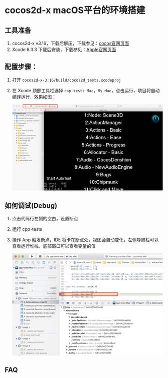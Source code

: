 # cocos2d-x macOS平台的环境搭建

## 工具准备

1. cocos2d-x v3.16，下载后解压，下载参见：[cocos官网页面](http://www.cocos.com/download)
1. Xcode 8.3.3 下载后安装，下载参见：[Apple官网页面](https://developer.apple.com/download/more/)

## 配置步骤：

1. 打开 `cocos2d-x-3.16/build/cocos2d_tests.xcodeproj` 
1. 在 Xcode 顶部工具栏选择 `cpp-tests Mac`，`My Mac`，点击运行，项目将自动编译运行，效果如图：

    <a href="IOS-img/macOS-install-run.png" target="_blank"><img src="IOS-img/macOS-install-run.png" alt="macOS-setup-img"></a>


## 如何调试(Debug)

1. 点击代码行左侧的空白，设置断点
1. 运行 cpp-tests
3. 操作 App 触发断点，IDE 将卡在断点处，视图会自动变化，左侧导航栏可以查看运行堆栈，底部窗口可以查看变量的值

    <a href="IOS-img/macOS-debug.png" target="_blank"><img src="IOS-img/macOS-debug.png" alt="macOS-debug-img"></a>

## FAQ

